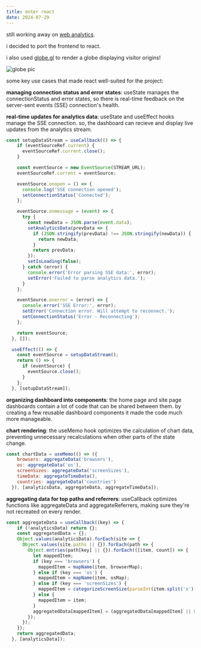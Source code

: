 ```yaml
---
title: enter react 
date: 2024-07-29
---
```


still working away on [web analytics](/logs/web-analytics). 

i decided to port the frontend to react.

i also used [globe.gl](https://globe.gl/) to render a globe displaying visitor origins!

![globe pic](/images/globepic.png)

some key use cases that made react well-suited for the project:

**managing connection status and error states**: 
useState manages the connectionStatus and error states, so there is real-time feedback on the server-sent events (SSE) connection's health.

**real-time updates for analytics data**:
useState and useEffect hooks manage the SSE connection. so, the dashboard can recieve and display live updates from the analytics stream.

```javascript
const setupDataStream = useCallback(() => {
    if (eventSourceRef.current) {
      eventSourceRef.current.close();
    }

    const eventSource = new EventSource(STREAM_URL);
    eventSourceRef.current = eventSource;

    eventSource.onopen = () => {
      console.log('SSE connection opened');
      setConnectionStatus('Connected');
    };

    eventSource.onmessage = (event) => {
      try {
        const newData = JSON.parse(event.data);
        setAnalyticsData(prevData => {
          if (JSON.stringify(prevData) !== JSON.stringify(newData)) {
            return newData;
          }
          return prevData;
        });
        setIsLoading(false);
      } catch (error) {
        console.error('Error parsing SSE data:', error);
        setError('Failed to parse analytics data.');
      }
    };

    eventSource.onerror = (error) => {
      console.error('SSE Error:', error);
      setError('Connection error. Will attempt to reconnect.');
      setConnectionStatus('Error - Reconnecting');
    };

    return eventSource;
  }, []);

  useEffect(() => {
    const eventSource = setupDataStream();
    return () => {
      if (eventSource) {
        eventSource.close();
      }
    };
  }, [setupDataStream]);
```

**organizing dashboard into components**:
the home page and site page dashboards contain a lot of code that can be shared between them. by creating a few reusable dashboard components it made the code much more manageable. 


 **chart rendering**:
the useMemo hook optimizes the calculation of chart data, preventing unnecessary recalculations when other parts of the state change.

```javascript
const chartData = useMemo(() => ({
    browsers: aggregateData('browsers'),
    os: aggregateData('os'),
    screenSizes: aggregateData('screenSizes'),
    timeData: aggregateTimeData(),
    countries: aggregateData('countries')
  }), [analyticsData, aggregateData, aggregateTimeData]);
```

 **aggregating data for top paths and referrers**: 
useCallback optimizes functions like aggregateData and aggregateReferrers, making sure they're not recreated on every render.

```javascript
const aggregateData = useCallback((key) => {
    if (!analyticsData) return {};
    const aggregatedData = {};
    Object.values(analyticsData).forEach(site => {
      Object.values(site.paths || {}).forEach(path => {
        Object.entries(path[key] || {}).forEach(([item, count]) => {
          let mappedItem;
          if (key === 'browsers') {
            mappedItem = mapName(item, browserMap);
          } else if (key === 'os') {
            mappedItem = mapName(item, osMap);
          } else if (key === 'screenSizes') {
            mappedItem = categorizeScreenSize(parseInt(item.split('x')[0]));
          } else {
            mappedItem = item;
          }
          aggregatedData[mappedItem] = (aggregatedData[mappedItem] || 0) + count;
        });
      });
    });
    return aggregatedData;
  }, [analyticsData]);
```



